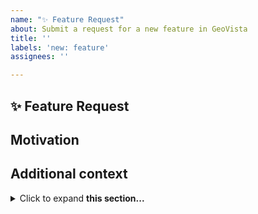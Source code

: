 ```yaml
---
name: "✨ Feature Request"
about: Submit a request for a new feature in GeoVista
title: ''
labels: 'new: feature'
assignees: ''

---
```


## ✨ Feature Request
<!-- Provide a clear and concise description of the feature proposal -->

## Motivation
<!-- Is your feature request related to an existing issue? -->
<!-- I'm always frustrated when ... -->

## Additional context
<!-- Provide any further information to help us understand -->
<details>
<summary>Click to expand <b>this section...</b></summary>

```
Please add additional verbose information in this section e.g., references, screenshots, listings etc
```
</details>
